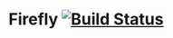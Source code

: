 
# Firefly [![Build Status](https://travis-ci.org/tbhaxor/firefly.svg?branch=master)](https://travis-ci.org/tbhaxor/firefly)

